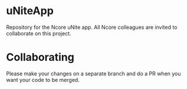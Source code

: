 # uNiteApp
Repository for the Ncore uNite app.
All Ncore colleagues are invited to collaborate on this project. 

# Collaborating
Please make your changes on a separate branch and do a PR when you want your code to be merged. 
